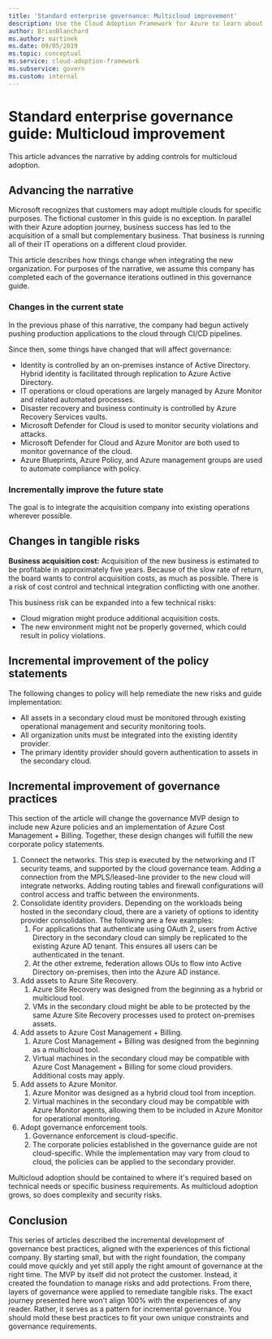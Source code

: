 ```yaml
---
title: 'Standard enterprise governance: Multicloud improvement'
description: Use the Cloud Adoption Framework for Azure to learn about multiple clouds and how to integrate multiple clouds into existing operations.
author: BrianBlanchard
ms.author: martinek
ms.date: 09/05/2019
ms.topic: conceptual
ms.service: cloud-adoption-framework
ms.subservice: govern
ms.custom: internal
---
```


# Standard enterprise governance guide: Multicloud improvement

This article advances the narrative by adding controls for multicloud adoption.

## Advancing the narrative

Microsoft recognizes that customers may adopt multiple clouds for specific purposes. The fictional customer in this guide is no exception. In parallel with their Azure adoption journey, business success has led to the acquisition of a small but complementary business. That business is running all of their IT operations on a different cloud provider.

This article describes how things change when integrating the new organization. For purposes of the narrative, we assume this company has completed each of the governance iterations outlined in this governance guide.

### Changes in the current state

In the previous phase of this narrative, the company had begun actively pushing production applications to the cloud through CI/CD pipelines.

Since then, some things have changed that will affect governance:

- Identity is controlled by an on-premises instance of Active Directory. Hybrid identity is facilitated through replication to Azure Active Directory.
- IT operations or cloud operations are largely managed by Azure Monitor and related automated processes.
- Disaster recovery and business continuity is controlled by Azure Recovery Services vaults.
- Microsoft Defender for Cloud is used to monitor security violations and attacks.
- Microsoft Defender for Cloud and Azure Monitor are both used to monitor governance of the cloud.
- Azure Blueprints, Azure Policy, and Azure management groups are used to automate compliance with policy.

### Incrementally improve the future state

The goal is to integrate the acquisition company into existing operations wherever possible.

## Changes in tangible risks

**Business acquisition cost:** Acquisition of the new business is estimated to be profitable in approximately five years. Because of the slow rate of return, the board wants to control acquisition costs, as much as possible. There is a risk of cost control and technical integration conflicting with one another.

This business risk can be expanded into a few technical risks:

- Cloud migration might produce additional acquisition costs.
- The new environment might not be properly governed, which could result in policy violations.

## Incremental improvement of the policy statements

The following changes to policy will help remediate the new risks and guide implementation:

- All assets in a secondary cloud must be monitored through existing operational management and security monitoring tools.
- All organization units must be integrated into the existing identity provider.
- The primary identity provider should govern authentication to assets in the secondary cloud.

## Incremental improvement of governance practices

This section of the article will change the governance MVP design to include new Azure policies and an implementation of Azure Cost Management + Billing. Together, these design changes will fulfill the new corporate policy statements.

1. Connect the networks. This step is executed by the networking and IT security teams, and supported by the cloud governance team. Adding a connection from the MPLS/leased-line provider to the new cloud will integrate networks. Adding routing tables and firewall configurations will control access and traffic between the environments.
2. Consolidate identity providers. Depending on the workloads being hosted in the secondary cloud, there are a variety of options to identity provider consolidation. The following are a few examples:
    1. For applications that authenticate using OAuth 2, users from Active Directory in the secondary cloud can simply be replicated to the existing Azure AD tenant. This ensures all users can be authenticated in the tenant.
    2. At the other extreme, federation allows OUs to flow into Active Directory on-premises, then into the Azure AD instance.
3. Add assets to Azure Site Recovery.
    1. Azure Site Recovery was designed from the beginning as a hybrid or multicloud tool.
    2. VMs in the secondary cloud might be able to be protected by the same Azure Site Recovery processes used to protect on-premises assets.
4. Add assets to Azure Cost Management + Billing.
    1. Azure Cost Management + Billing was designed from the beginning as a multicloud tool.
    2. Virtual machines in the secondary cloud may be compatible with Azure Cost Management + Billing for some cloud providers. Additional costs may apply.
5. Add assets to Azure Monitor.
    1. Azure Monitor was designed as a hybrid cloud tool from inception.
    2. Virtual machines in the secondary cloud may be compatible with Azure Monitor agents, allowing them to be included in Azure Monitor for operational monitoring.
6. Adopt governance enforcement tools.
    1. Governance enforcement is cloud-specific.
    2. The corporate policies established in the governance guide are not cloud-specific. While the implementation may vary from cloud to cloud, the policies can be applied to the secondary provider.

Multicloud adoption should be contained to where it's required based on technical needs or specific business requirements. As multicloud adoption grows, so does complexity and security risks.

## Conclusion

This series of articles described the incremental development of governance best practices, aligned with the experiences of this fictional company. By starting small, but with the right foundation, the company could move quickly and yet still apply the right amount of governance at the right time. The MVP by itself did not protect the customer. Instead, it created the foundation to manage risks and add protections. From there, layers of governance were applied to remediate tangible risks. The exact journey presented here won't align 100% with the experiences of any reader. Rather, it serves as a pattern for incremental governance. You should mold these best practices to fit your own unique constraints and governance requirements.
